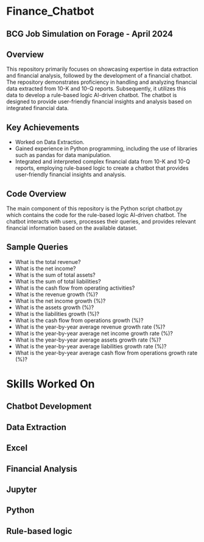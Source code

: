 # Finance_Chatbot

## BCG Job Simulation on Forage - April 2024

## Overview
This repository primarily focuses on showcasing expertise in data extraction and financial analysis, followed by the development of a financial chatbot. The repository demonstrates proficiency in handling and analyzing financial data extracted from 10-K and 10-Q reports. Subsequently, it utilizes this data to develop a rule-based logic AI-driven chatbot. The chatbot is designed to provide user-friendly financial insights and analysis based on integrated financial data.

## Key Achievements
* Worked on Data Extraction.
* Gained experience in Python programming, including the use of libraries such as pandas for data manipulation.
* Integrated and interpreted complex financial data from 10-K and 10-Q reports, employing rule-based logic to create a chatbot that provides user-friendly financial insights and analysis.

## Code Overview
The main component of this repository is the Python script chatbot.py which contains the code for the rule-based logic AI-driven chatbot. The chatbot interacts with users, processes their queries, and provides relevant financial information based on the available dataset.

## Sample Queries
* What is the total revenue?
* What is the net income?
* What is the sum of total assets?
* What is the sum of total liabilities?
* What is the cash flow from operating activities?
* What is the revenue growth (%)?
* What is the net income growth (%)?
* What is the assets growth (%)?
* What is the liabilities growth (%)?
* What is the cash flow from operations growth (%)?
* What is the year-by-year average revenue growth rate (%)?
* What is the year-by-year average net income growth rate (%)?
* What is the year-by-year average assets growth rate (%)?
* What is the year-by-year average liabilities growth rate (%)?
* What is the year-by-year average cash flow from operations growth rate (%)?

# Skills Worked On
## Chatbot Development
## Data Extraction
## Excel
## Financial Analysis
## Jupyter
## Python
## Rule-based logic

